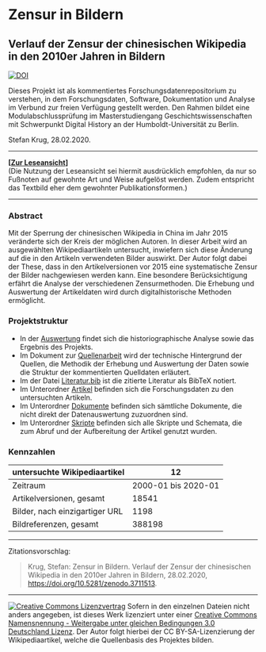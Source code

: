 # Zensur in Bildern
## Verlauf der Zensur der chinesischen Wikipedia in den 2010er Jahren in Bildern

[![DOI](https://zenodo.org/badge/233598495.svg)](https://zenodo.org/badge/latestdoi/233598495)

Dieses Projekt ist als kommentiertes Forschungsdatenrepositorium zu verstehen, in dem Forschungsdaten, Software, Dokumentation und Analyse im Verbund zur freien Verfügung gestellt werden. Den Rahmen bildet eine Modulabschlussprüfung im Masterstudiengang Geschichtswissenschaften mit Schwerpunkt Digital History an der Humboldt-Universität zu Berlin.

Stefan Krug, 28.02.2020.

---

**[[Zur Leseansicht](https://krugbuild.github.io/zensur-in-bildern/)]**  
(Die Nutzung der Leseansicht sei hiermit ausdrücklich empfohlen, da nur so Fußnoten auf gewohnte Art und Weise aufgelöst werden. Zudem entspricht das Textbild eher dem gewohnter Publikationsformen.)

---

### Abstract

Mit der Sperrung der chinesischen Wikipedia in China im Jahr 2015 veränderte sich der Kreis der möglichen Autoren. In dieser Arbeit wird an ausgewählten Wikipediaartikeln untersucht, inwiefern sich diese Änderung auf die in den Artikeln verwendeten Bilder auswirkt. Der Autor folgt dabei der These, dass in den Artikelversionen vor 2015 eine systematische Zensur der Bilder nachgewiesen werden kann. Eine besondere Berücksichtigung erfährt die Analyse der verschiedenen Zensurmethoden. Die Erhebung und Auswertung der Artikeldaten wird durch digitalhistorische Methoden ermöglicht.

### Projektstruktur

- In der [Auswertung](Auswertung.md) findet sich die historiographische Analyse sowie das Ergebnis des Projekts.  
- Im Dokument zur [Quellenarbeit](Quellenarbeit.md) wird der technische Hintergrund der Quellen, die Methodik der Erhebung und Auswertung der Daten sowie die Struktur der kommentierten Quelldaten erläutert.
- Im der Datei [Literatur.bib](./Literatur.bib) ist die zitierte Literatur als BibTeX notiert. 
- Im Unterordner [Artikel](./Artikel) befinden sich die Forschungsdaten zu den untersuchten Artikeln.
- Im Unterordner [Dokumente](./Dokumente) befinden sich sämtliche Dokumente, die nicht direkt der Datenauswertung zuzuordnen sind.
- Im Unterordner [Skripte](./Skripte) befinden sich alle Skripte und Schemata, die zum Abruf und der Aufbereitung der Artikel genutzt wurden.

### Kennzahlen

| untersuchte Wikipediaartikel | 12 |
| - | - |
| Zeitraum | 2000-01 bis 2020-01 |
| Artikelversionen, gesamt | 18541 |
| Bilder, nach einzigartiger URL | 1198 |
| Bildreferenzen, gesamt | 388198 |

---

Zitationsvorschlag:

> Krug, Stefan: Zensur in Bildern. Verlauf der Zensur der chinesischen Wikipedia in den 2010er Jahren in Bildern, 28.02.2020, <https://doi.org/10.5281/zenodo.3711513>.


---

[![Creative Commons Lizenzvertrag](https://i.creativecommons.org/l/by-sa/3.0/de/88x31.png)](http://creativecommons.org/licenses/by-sa/3.0/de/) Sofern in den einzelnen Dateien nicht anders angegeben, ist dieses Werk lizenziert unter einer [Creative Commons Namensnennung - Weitergabe unter gleichen Bedingungen 3.0 Deutschland Lizenz](http://creativecommons.org/licenses/by-sa/3.0/de/). Der Autor folgt hierbei der CC BY-SA-Lizenzierung der Wikipediaartikel, welche die Quellenbasis des Projektes bilden.

